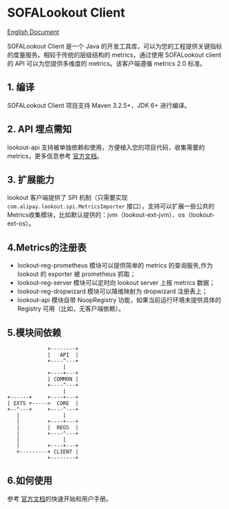 # SOFALookout Client

[English Document](./README-EN.md)

SOFALookout Client 是一个 Java 的开发工具库，可以为您的工程提供关键指标的度量服务。相较于传统的层级结构的 metrics，通过使用 SOFALookout client 的 API 可以为您提供多维度的 metrics。该客户端遵循 metrics 2.0 标准。

## 1. 编译

SOFALookout Client 项目支持 Maven 3.2.5+，JDK 6+ 进行编译。

## 2. API 埋点需知

lookout-api 支持被单独依赖和使用，方便植入您的项目代码，收集需要的 metrics，更多信息参考 [官方文档](http://www.sofastack.tech/sofa-lookout/docs/Home)。

## 3. 扩展能力

lookout 客户端提供了 SPI 机制（只需要实现 `com.alipay.lookout.spi.MetricsImporter` 接口），支持可以扩展一些公共的Metrics收集模块，比如默认提供的：jvm（lookout-ext-jvm）、os（lookout-ext-os）。

## 4.Metrics的注册表

- lookout-reg-prometheus 模块可以提供简单的 metrics 的查询服务,作为 lookout 的 exporter 被 prometheus 抓取；
- lookout-reg-server 模块可以定时向 lookout server 上报 metrics 数据；
- lookout-reg-dropwizard 模块可以降维映射为 dropwizard 注册表上；
- lookout-api 模块自带 NoopRegistry 功能，如果当前运行环境未提供具体的 Registry 可用（比如，无客户端依赖）。

## 5.模块间依赖

```
             +--------+
             |   API  |
             +----^---+
                  |
             +----+---+
             | COMMON |
             +----^---+
                  |
+------+     +----+---+
| EXTS +----->  CORE  |
+--^---+     +----^---+
   |              |
   |         +----+---+
   |         |  REGS  |
   |         +----^---+
   |              |
   |         +----+---+
   +---------+ CLIENT |
             +--------+
```

## 6.如何使用

参考 [官方文档](http://www.sofastack.tech/sofa-lookout/docs/Home)的快速开始和用户手册。
